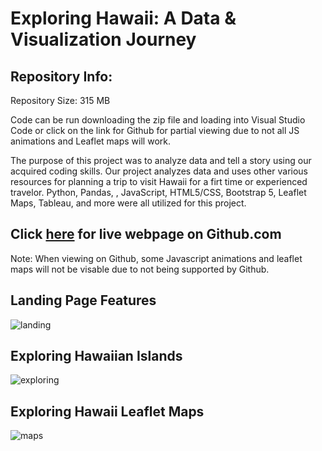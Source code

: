 # Exploring Hawaii: A Data & Visualization Journey

## Repository Info:

Repository Size: 315 MB

Code can be run downloading the zip file and loading into Visual Studio Code or click on the link for Github for partial viewing due to not all JS animations and Leaflet maps will work.

The purpose of this project was to analyze data and tell a story using our acquired coding skills.  Our project analyzes data and uses other various resources for planning a trip to visit Hawaii for a firt time or experienced travelor.  Python, Pandas, , JavaScript, HTML5/CSS, Bootstrap 5, Leaflet Maps, Tableau, and more were all utilized for this project.

## Click <a href="https://caleman34.github.io/Exploring_Hawaii/" rel="noopener" target="_blank">here</a> for live webpage on Github.com

Note: When viewing on Github, some Javascript animations and leaflet maps will not be visable due to not being supported by Github.

## Landing Page Features

![landing](assets/img/landing.gif)

## Exploring Hawaiian Islands

![exploring](assets/img/exploring.gif)

## Exploring Hawaii Leaflet Maps

![maps](assets/img/maps.gif)
